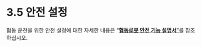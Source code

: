 # 3.5 안전 설정

협동 운전을 위한 안전 설정에 대한 자세한 내용은 “[**협동로봇 안전 기능 설명서**”](https://hyundai-robotics.gitbook.io/cobot-safety-function/)를 참조하십시오.

